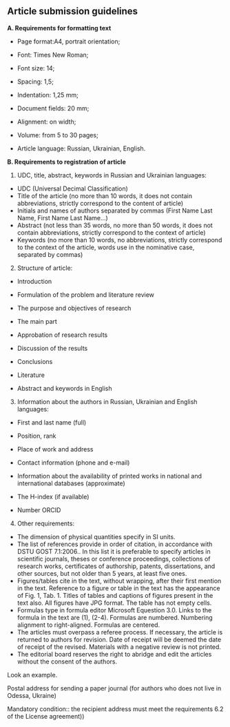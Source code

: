 ## Article submission guidelines

**А. Requirements for formatting text**

 - Page format:A4, portrait orientation;

 - Font: Times New Roman;

 - Font size: 14;

 - Spacing: 1,5;

 - Indentation: 1,25 mm;

 - Document fields: 20 mm;

 - Alignment: on width;

 - Volume: from 5 to 30 pages;

 - Article language: Russian, Ukrainian, English.

**B. Requirements to registration of article**

1. UDC, title, abstract, keywords in Russian and Ukrainian languages:
  - UDC (Universal Decimal Classification)
  - Title of the article (no more than 10 words, it does not contain abbreviations, strictly correspond to the content of article)
  - Initials and names of authors separated by commas (First Name Last Name, First Name Last Name…)
  - Abstract (not less than 35 words, no more than 50 words, it does not contain abbreviations, strictly correspond to the context of article)
  - Keywords (no more than 10 words, no abbreviations, strictly correspond to the context of the article, words use in the nominative case, separated by commas)

2. Structure of article:

  - Introduction

  - Formulation of the problem and literature review

  - The purpose and objectives of research

  - The main part

  - Approbation of research results

  - Discussion of the results

  - Conclusions

  - Literature

  - Abstract and keywords in English

3. Information about the authors in Russian, Ukrainian and English languages:

  - First and last name (full)

  - Position, rank

  - Place of work and address

  - Contact information (phone and e-mail)

  - Information about the availability of printed works in national and international databases (approximate)

  - The H-index (if available)

  - Number ORCID

4. Other requirements:

  - The dimension of physical quantities specify in SI units.
  - The list of references provide in order of citation, in accordance with DSTU GOST 7.1:2006.. In this list it is preferable to specify articles in scientific journals, theses or conference proceedings, collections of research works, certificates of authorship, patents, dissertations, and other sources, but not older than 5 years, at least five ones.
  - Figures/tables cite in the text, without wrapping, after their first mention in the text. Reference to a figure or table in the text has the appearance of Fig. 1, Tab. 1. Titles of tables and captions of figures present in the text also. All figures have JPG format. The table has not empty cells.
  - Formulas type in formula editor Microsoft Equestion 3.0. Links to the formula in the text are (1), (2-4). Formulas are numbered. Numbering alignment to right-aligned. Formulas are centered.
  - The articles must overpass a referee process. If necessary, the article is returned to authors for revision. Date of receipt will be deemed the date of receipt of the revised. Materials with a negative review is not printed.
  - The editorial board reserves the right to abridge and edit the articles without the consent of the authors.

Look an example.

Postal address for sending a paper journal (for authors who does not live in Odessa, Ukraine)

Mandatory condition:: the recipient address must meet the requirements 6.2 of the License agreement))